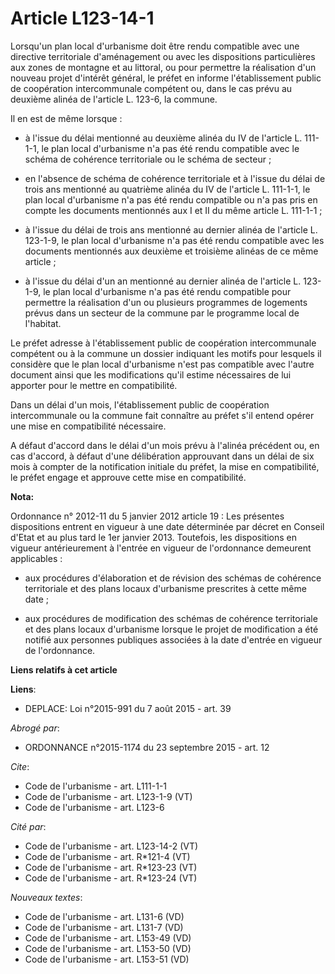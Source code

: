 # Article L123-14-1

Lorsqu'un plan local d'urbanisme doit être rendu compatible avec une directive territoriale d'aménagement ou avec les
dispositions particulières aux zones de montagne et au littoral, ou pour permettre la réalisation d'un nouveau projet
d'intérêt général, le préfet en informe l'établissement public de coopération intercommunale compétent ou, dans le cas prévu
au deuxième alinéa de l'article L. 123-6, la commune. 

Il en est de même lorsque :

- à l'issue du délai mentionné au deuxième alinéa du IV de l'article L. 111-1-1, le plan local d'urbanisme n'a pas été rendu
compatible avec le schéma de cohérence territoriale ou le schéma de secteur ;

- en l'absence de schéma de cohérence territoriale et à l'issue du délai de trois ans mentionné au quatrième alinéa du IV de
l'article L. 111-1-1, le plan local d'urbanisme n'a pas été rendu compatible ou n'a pas pris en compte les documents
mentionnés aux I et II du même article L. 111-1-1 ;

- à l'issue du délai de trois ans mentionné au dernier alinéa de l'article L. 123-1-9, le plan local d'urbanisme n'a pas été
rendu compatible avec les documents mentionnés aux deuxième et troisième alinéas de ce même article ;

- à l'issue du délai d'un an mentionné au dernier alinéa de l'article L. 123-1-9, le plan local d'urbanisme n'a pas été rendu
compatible pour permettre la réalisation d'un ou plusieurs programmes de logements prévus dans un secteur de la commune par
le programme local de l'habitat. 

Le préfet adresse à l'établissement public de coopération intercommunale compétent ou à la commune un dossier indiquant les
motifs pour lesquels il considère que le plan local d'urbanisme n'est pas compatible avec l'autre document ainsi que les
modifications qu'il estime nécessaires de lui apporter pour le mettre en compatibilité. 

Dans un délai d'un mois, l'établissement public de coopération intercommunale ou la commune fait connaître au préfet s'il
entend opérer une mise en compatibilité nécessaire. 

A défaut d'accord dans le délai d'un mois prévu à l'alinéa précédent ou, en cas d'accord, à défaut d'une délibération
approuvant dans un délai de six mois à compter de la notification initiale du préfet, la mise en compatibilité, le préfet
engage et approuve cette mise en compatibilité.

**Nota:**

Ordonnance n° 2012-11 du 5 janvier 2012 article 19 : Les présentes dispositions entrent en vigueur à une date déterminée par
décret en Conseil d'Etat et au plus tard le 1er janvier 2013. Toutefois, les dispositions en vigueur antérieurement à
l'entrée en vigueur de l'ordonnance demeurent applicables :

- aux procédures d'élaboration et de révision des schémas de cohérence territoriale et des plans locaux d'urbanisme
prescrites à cette même date ;

- aux procédures de modification des schémas de cohérence territoriale et des plans locaux d'urbanisme lorsque le projet de
modification a été notifié aux personnes publiques associées à la date d'entrée en vigueur de l'ordonnance.

**Liens relatifs à cet article**

**Liens**:

  - DEPLACE: Loi n°2015-991 du 7 août 2015 - art. 39

_Abrogé par_:

  - ORDONNANCE n°2015-1174 du 23 septembre 2015 - art. 12

_Cite_:

  - Code de l'urbanisme - art. L111-1-1
  - Code de l'urbanisme - art. L123-1-9 (VT)
  - Code de l'urbanisme - art. L123-6

_Cité par_:

  - Code de l'urbanisme - art. L123-14-2 (VT)
  - Code de l'urbanisme - art. R*121-4 (VT)
  - Code de l'urbanisme - art. R*123-23 (VT)
  - Code de l'urbanisme - art. R*123-24 (VT)

_Nouveaux textes_:

  - Code de l'urbanisme - art. L131-6 (VD)
  - Code de l'urbanisme - art. L131-7 (VD)
  - Code de l'urbanisme - art. L153-49 (VD)
  - Code de l'urbanisme - art. L153-50 (VD)
  - Code de l'urbanisme - art. L153-51 (VD)
